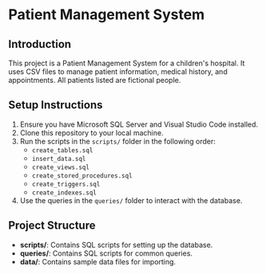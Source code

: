 # Patient Management System

## Introduction
This project is a Patient Management System for a children's hospital. It uses CSV files to manage patient information, medical history, and appointments. All patients listed are fictional people.

## Setup Instructions
1. Ensure you have Microsoft SQL Server and Visual Studio Code installed.
2. Clone this repository to your local machine.
3. Run the scripts in the `scripts/` folder in the following order:
   - `create_tables.sql`
   - `insert_data.sql`
   - `create_views.sql`
   - `create_stored_procedures.sql`
   - `create_triggers.sql`
   - `create_indexes.sql`
4. Use the queries in the `queries/` folder to interact with the database.

## Project Structure
- **scripts/**: Contains SQL scripts for setting up the database.
- **queries/**: Contains SQL scripts for common queries.
- **data/**: Contains sample data files for importing.
